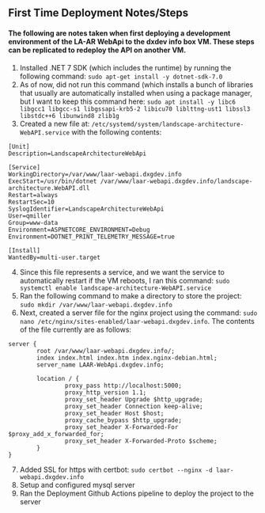 ## First Time Deployment Notes/Steps
#### The following are notes taken when first deploying a development environment of the LA-AR WebApi to the dxdev info box VM. These steps can be replicated to redeploy the API on another VM.

1. Installed .NET 7 SDK (which includes the runtime) by running the following command: ```sudo apt-get install -y dotnet-sdk-7.0```
2. As of now, did not run this command (which installs a bunch of libraries that usually are automatically installed when using a package manager, but I want to keep this command here: ```sudo apt install -y libc6 libgcc1 libgcc-s1 libgssapi-krb5-2 libicu70 liblttng-ust1 libssl3 libstdc++6 libunwind8 zlib1g```
3. Created a new file at: ```/etc/systemd/system/landscape-architecture-WebAPI.service``` with the following contents:
```
[Unit]
Description=LandscapeArchitectureWebApi

[Service]
WorkingDirectory=/var/www/laar-webapi.dxgdev.info
ExecStart=/usr/bin/dotnet /var/www/laar-webapi.dxgdev.info/landscape-architecture.WebAPI.dll
Restart=always
RestartSec=10
SyslogIdentifier=LandscapeArchitectureWebApi
User=qmiller
Group=www-data
Environment=ASPNETCORE_ENVIRONMENT=Debug
Environment=DOTNET_PRINT_TELEMETRY_MESSAGE=true

[Install]
WantedBy=multi-user.target
```
4. Since this file represents a service, and we want the service to automatically restart if the VM reboots, I ran this command: ```sudo systemctl enable landscape-architecture-WebAPI.service```
5. Ran the following command to make a directory to store the project: ```sudo mkdir /var/www/laar-webapi.dxgdev.info```
6. Next, created a server file for the nginx project using the command: ```sudo nano /etc/nginx/sites-enabled/laar-webapi.dxgdev.info```. The contents of the file currently are as follows:
```
server {
        root /var/www/laar-webapi.dxgdev.info/;
        index index.html index.htm index.nginx-debian.html;
        server_name LAAR-WebApi.dxgdev.info;

        location / {
                proxy_pass http://localhost:5000;
                proxy_http_version 1.1;
                proxy_set_header Upgrade $http_upgrade;
                proxy_set_header Connection keep-alive;
                proxy_set_header Host $host;
                proxy_cache_bypass $http_upgrade;
                proxy_set_header X-Forwarded-For $proxy_add_x_forwarded_for;
                proxy_set_header X-Forwarded-Proto $scheme;
        }
}
```
7. Added SSL for https with certbot: ```sudo certbot --nginx -d laar-webapi.dxgdev.info```
9. Setup and configured mysql server
10. Ran the Deployment Github Actions pipeline to deploy the project to the server

